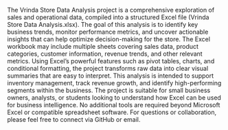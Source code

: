 The Vrinda Store Data Analysis project is a comprehensive exploration of sales and operational data, compiled into a structured Excel file (Vrinda Store Data Analysis.xlsx). The goal of this analysis is to identify key business trends, monitor performance metrics, and uncover actionable insights that can help optimize decision-making for the store. The Excel workbook may include multiple sheets covering sales data, product categories, customer information, revenue trends, and other relevant metrics. Using Excel’s powerful features such as pivot tables, charts, and conditional formatting, the project transforms raw data into clear visual summaries that are easy to interpret. This analysis is intended to support inventory management, track revenue growth, and identify high-performing segments within the business. The project is suitable for small business owners, analysts, or students looking to understand how Excel can be used for business intelligence. No additional tools are required beyond Microsoft Excel or compatible spreadsheet software. For questions or collaboration, please feel free to connect via GitHub or email.
